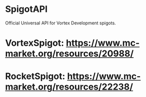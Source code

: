 # SpigotAPI
Official Universal API for Vortex Development spigots.

# VortexSpigot: https://www.mc-market.org/resources/20988/
# RocketSpigot: https://www.mc-market.org/resources/22238/
